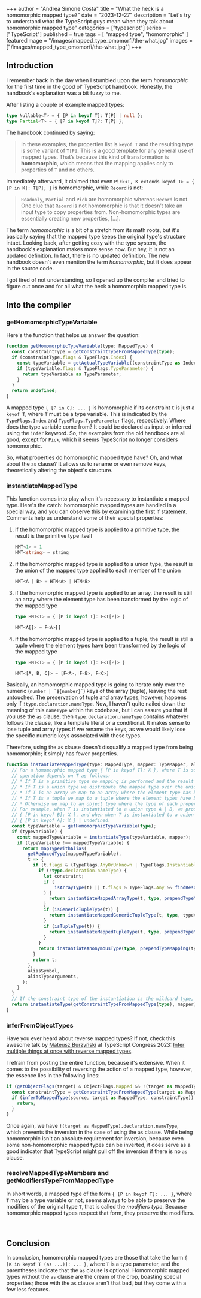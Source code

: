 +++
author = "Andrea Simone Costa"
title = "What the heck is a homomorphic mapped type?"
date = "2023-12-27"
description = "Let's try to understand what the TypeScript guys mean when they talk about homomorphic mapped type"
categories = ["typescript"]
series = ["TypeScript"]
published = true
tags = [
    "mapped type",
    "homomorphic"
]
featuredImage = "/images/mapped_type_omomorfi/the-what.jpg"
images = ["/images/mapped_type_omomorfi/the-what.jpg"]
+++

## Introduction

I remember back in the day when I stumbled upon the term _homomorphic_ for the first time in the good ol' TypeScript handbook. Honestly, the handbook's explanation was a bit fuzzy to me.

After listing a couple of example mapped types:

```ts
type Nullable<T> = { [P in keyof T]: T[P] | null };
type Partial<T> = { [P in keyof T]?: T[P] };
```

The handbook continued by saying:

> In these examples, the properties list is `keyof T` and the resulting type is some variant of `T[P]`. This is a good template for any general use of mapped types. That’s because this kind of transformation is __homomorphic__, which means that the mapping applies only to properties of `T` and no others.

Immediately afterward, it claimed that even `Pick<T, K extends keyof T> = { [P in K]: T[P]; }` is homomorphic, while `Record` is not:

> `Readonly`, `Partial` and `Pick` are homomorphic whereas `Record` is not. One clue that `Record` is not homomorphic is that it doesn’t take an input type to copy properties from. Non-homomorphic types are essentially creating new properties, [...].

The term _homomorphic_ is a bit of a stretch from its math roots, but it's basically saying that the mapped type keeps the original type's structure intact. Looking back, after getting cozy with the type system, the handbook's explanation makes more sense now. But hey, it is not an updated definition. In fact, there is no updated definition. The new handbook doesn't even mention the term _homomorphic_, but it does appear in the source code.

I got tired of not understanding, so I opened up the compiler and tried to figure out once and for all what the heck a homomorphic mapped type is.

## Into the compiler

### getHomomorphicTypeVariable

Here's the function that helps us answer the question:

```ts
function getHomomorphicTypeVariable(type: MappedType) {
  const constraintType = getConstraintTypeFromMappedType(type);
  if (constraintType.flags & TypeFlags.Index) {
    const typeVariable = getActualTypeVariable((constraintType as IndexType).type);
    if (typeVariable.flags & TypeFlags.TypeParameter) {
      return typeVariable as TypeParameter;
    }
  }
  return undefined;
}
```

A mapped type `{ [P in C]: ... }` is homomorphic if its constraint `C` is just a `keyof T`, where `T` must be a type variable. This is indicated by the `TypeFlags.Index` and `TypeFlags.TypeParameter` flags, respectively. Where does the type variable come from? It could be declared as input or inferred using the `infer` keyword. So, the examples from the old handbook are all good, except for `Pick`, which it seems TypeScript no longer considers homomorphic.

So, what properties do homomorphic mapped type have? Oh, and what about the `as` clause? It allows us to rename or even remove keys, theoretically altering the object's structure.

### instantiateMappedType

This function comes into play when it's necessary to instantiate a mapped type. Here's the catch:  homomorphic mapped types are handled in a special way, and you can observe this by examining the first if statement. Comments help us understand some of their special properties:

1. if the homomorphic mapped type is applied to a primitive type, the result is the primitive type itself

    ```ts
    HMT<1> = 1
    HMT<string> = string
    ```

1. if the homomorphic mapped type is applied to a union type, the result is the union of the mapped type applied to each member of the union

    ```ts
    HMT<A | B> = HTM<A> | HTM<B>
    ```

1. if the homomorphic mapped type is applied to an array, the result is still an array where the element type has been transformed by the logic of the mapped type

    ```ts
    type HMT<T> = { [P in keyof T]: F<T[P]> }

    HMT<A[]> = F<A>[]
    ```

1. if the homomorphic mapped type is applied to a tuple, the result is still a tuple where the element types have been transformed by the logic of the mapped type

    ```ts
    type HMT<T> = { [P in keyof T]: F<T[P]> }

    HMT<[A, B, C]> = [F<A>, F<B>, F<C>]
    ```

Basically, an homomorphic mapped type is going to iterate only over the numeric (`` number | `${number}` ``) keys of the array (tuple), leaving the rest untouched. The preservation of tuple and array types, however, happens only if `!type.declaration.nameType`. Now, I haven't quite nailed down the meaning of this `nameType` within the codebase, but I can assure you that if you use the `as` clause, then `type.declaration.nameType` contains whatever follows the clause, like a template literal or a conditional. It makes sense to lose tuple and array types if we rename the keys, as we would likely lose the specific numeric keys associated with these types.

Therefore, using the `as` clause doesn't disqualify a mapped type from being homomorphic; it simply has fewer properties.

```ts
function instantiateMappedType(type: MappedType, mapper: TypeMapper, aliasSymbol?: Symbol, aliasTypeArguments?: readonly Type[]): Type {
  // For a homomorphic mapped type { [P in keyof T]: X }, where T is some type variable, the mapping
  // operation depends on T as follows:
  // * If T is a primitive type no mapping is performed and the result is simply T.
  // * If T is a union type we distribute the mapped type over the union.
  // * If T is an array we map to an array where the element type has been transformed.
  // * If T is a tuple we map to a tuple where the element types have been transformed.
  // * Otherwise we map to an object type where the type of each property has been transformed.
  // For example, when T is instantiated to a union type A | B, we produce { [P in keyof A]: X } |
  // { [P in keyof B]: X }, and when when T is instantiated to a union type A | undefined, we produce
  // { [P in keyof A]: X } | undefined.
  const typeVariable = getHomomorphicTypeVariable(type);
  if (typeVariable) {
    const mappedTypeVariable = instantiateType(typeVariable, mapper);
    if (typeVariable !== mappedTypeVariable) {
      return mapTypeWithAlias(
        getReducedType(mappedTypeVariable),
        t => {
          if (t.flags & (TypeFlags.AnyOrUnknown | TypeFlags.InstantiableNonPrimitive | TypeFlags.Object | TypeFlags.Intersection) && t !== wildcardType && !isErrorType(t)) {
            if (!type.declaration.nameType) {
              let constraint;
              if (
                  isArrayType(t) || t.flags & TypeFlags.Any && findResolutionCycleStartIndex(typeVariable, TypeSystemPropertyName.ImmediateBaseConstraint) < 0 && (constraint = getConstraintOfTypeParameter(typeVariable)) && everyType(constraint, isArrayOrTupleType)
              ) {
                return instantiateMappedArrayType(t, type, prependTypeMapping(typeVariable, t, mapper));
              }
              if (isGenericTupleType(t)) {
                return instantiateMappedGenericTupleType(t, type, typeVariable, mapper);
              }
              if (isTupleType(t)) {
                return instantiateMappedTupleType(t, type, prependTypeMapping(typeVariable, t, mapper));
              }
            }
            return instantiateAnonymousType(type, prependTypeMapping(typeVariable, t, mapper));
          }
          return t;
        },
        aliasSymbol,
        aliasTypeArguments,
      );
    }
  }
  // If the constraint type of the instantiation is the wildcard type, return the wildcard type.
  return instantiateType(getConstraintTypeFromMappedType(type), mapper) === wildcardType ? wildcardType : instantiateAnonymousType(type, mapper, aliasSymbol, aliasTypeArguments);
}
```

### inferFromObjectTypes

Have you ever heard about reverse mapped types? If not, check this awesome talk by [Mateusz Burzyński](https://twitter.com/AndaristRake) at TypeScript Congress 2023: [Infer multiple things at once with reverse mapped types](https://portal.gitnation.org/contents/infer-multiple-things-at-once-with-reverse-mapped-types).

I refrain from posting the entire function, because it's extensive. When it comes to the possibility of reversing the action of a mapped type, however, the essence lies in the following lines:

```ts
if (getObjectFlags(target) & ObjectFlags.Mapped && !(target as MappedType).declaration.nameType) {
  const constraintType = getConstraintTypeFromMappedType(target as MappedType);
  if (inferToMappedType(source, target as MappedType, constraintType)) {
    return;
  }
}
```

Once again, we have `!(target as MappedType).declaration.nameType`, which prevents the inversion in the case of using the `as` clause. While being homomorphic isn't an absolute requirement for inversion, because even some non-homomorphic mapped types can be inverted, it does serve as a good indicator that TypeScript might pull off the inversion if there is no `as` clause.

### resolveMappedTypeMembers and getModifiersTypeFromMappedType

In short words, a mapped type of the form `{ [P in keyof T]: ... }`, where `T` may be a type variable or not, seems always to be able to preserve the modifiers of the original type `T`, that is called the _modifiers type_. Because homomorphic mapped types respect that form, they preserve the modifiers.

&nbsp;

## Conclusion

In conclusion, homomorphic mapped types are those that take the form `{ [K in keyof T (as ...)]: ... }`, where `T` is a type parameter, and the parentheses indicate that the `as` clause is optional. Homomorphic mapped types without the `as` clause are the cream of the crop, boasting special properties; those with the `as` clause aren't that bad, but they come with a few less features.
